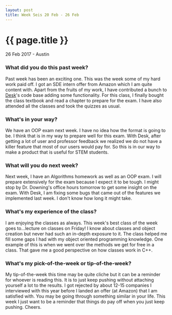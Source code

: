 ```yaml
---
layout: post
title: Week Seis 20 Feb - 26 Feb
---
```


{{ page.title }}
================

<p class="meta">26 Feb 2017 - Austin</p>

### What did you do this past week?
Past week has been an exciting one. This was the week some of my hard work paid off. I got an SDE intern offer from Amazon which I am quite content with. Apart from the fruits of my work, I have contributed a bunch to [Desk](https://www.youtube.com/watch?v=WNGwBlvc7iU&feature=youtu.be)'s code base adding some functionality. For this class, I finally bought the class textbook and read a chapter to prepare for the exam. I have also attended all the classes and took the quizzes as usual.

### What's in your way?
We have an OOP exam next week. I have no idea how the format is going to be. I think that is in my way to prepare well for this exam. With Desk, after getting a lot of user and professor feedback we realized we do not have a killer feature that most of our users would pay for. So this is in our way to make a product that is useful for STEM students.

### What will you do next week?
Next week, I have an Algorithms homework as well as an OOP exam. I will prepare extensively for the exam because I expect it to be tough. I might stop by Dr. Downing's office hours tomorrow to get some insight on the exam. With Desk, I am fixing some bugs that came out of the features we implemented last week. I don't know how long it might take.

### What's my experience of the class?
I am enjoying the classes as always. This week's best class of the week goes to...lecture on classes on Friday! I know about classes and object creation but never had such an in-depth exposure to it. The class helped me fill some gaps I had with my object oriented programming knowledge. One example of this is when we went over the methods we get for free in a class. That gave me a good perspective on how classes work in C++.

### What's my pick-of-the-week or tip-of-the-week?
My tip-of-the-week this time may be quite cliche but it can be a reminder for whoever is reading this. It is to just keep pushing without attaching yourself a lot to the results. I got rejected by about 12-15 companies I interviewed with this year before I landed an offer (at Amazon) that I am satisfied with. You may be going through something similar in your life. This week I just want to be a reminder that things do pay off when you just keep pushing. Cheers.
